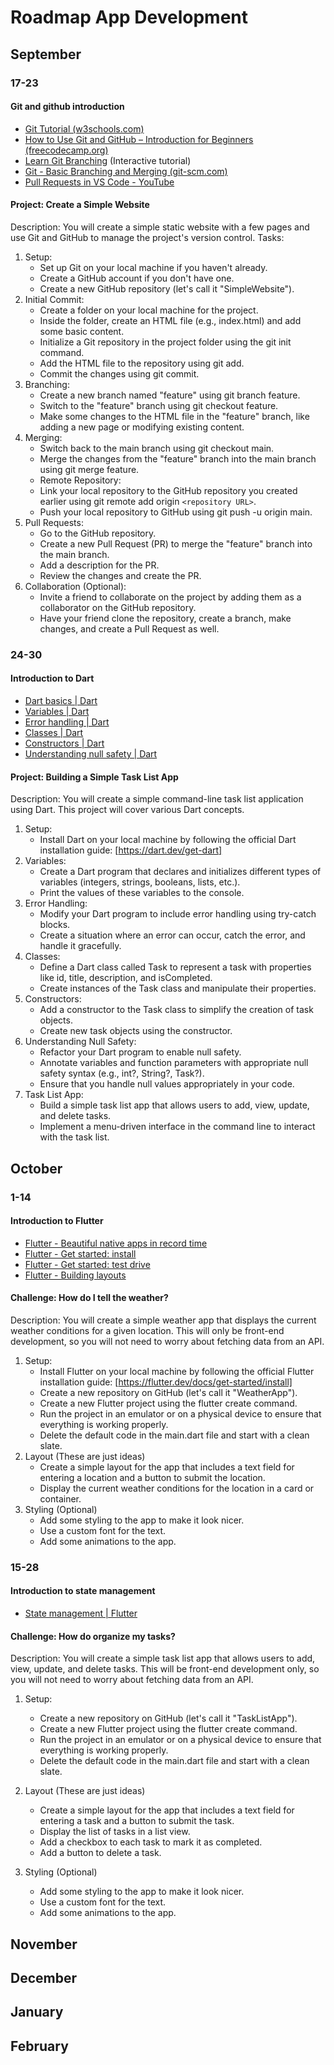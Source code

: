 # Roadmap App Development

## September

### 17-23

#### Git and github introduction

- [Git Tutorial (w3schools.com)](https://www.w3schools.com/git/default.asp)
- [How to Use Git and GitHub – Introduction for Beginners (freecodecamp.org)](https://www.freecodecamp.org/news/introduction-to-git-and-github/)
- [Learn Git Branching](https://learngitbranching.js.org/) (Interactive tutorial)
- [Git - Basic Branching and Merging (git-scm.com)](https://git-scm.com/book/en/v2/Git-Branching-Basic-Branching-and-Merging)
- [Pull Requests in VS Code - YouTube](https://www.youtube.com/watch?v=LdSwWxVzUpo)

#### Project: Create a Simple Website

Description: You will create a simple static website with a few pages and use Git and GitHub to manage the project's version control.
Tasks:

1. Setup:
   - Set up Git on your local machine if you haven't already.
   - Create a GitHub account if you don't have one.
   - Create a new GitHub repository (let's call it "SimpleWebsite").
2. Initial Commit:
   - Create a folder on your local machine for the project.
   - Inside the folder, create an HTML file (e.g., index.html) and add some basic content.
   - Initialize a Git repository in the project folder using the git init command.
   - Add the HTML file to the repository using git add.
   - Commit the changes using git commit.
3. Branching:
   - Create a new branch named "feature" using git branch feature.
   - Switch to the "feature" branch using git checkout feature.
   - Make some changes to the HTML file in the "feature" branch, like adding a new page or modifying existing content.
4. Merging:
   - Switch back to the main branch using git checkout main.
   - Merge the changes from the "feature" branch into the main branch using git merge feature.
   - Remote Repository:
   - Link your local repository to the GitHub repository you created earlier using git remote add origin `<repository URL>`.
   - Push your local repository to GitHub using git push -u origin main.
5. Pull Requests:
   - Go to the GitHub repository.
   - Create a new Pull Request (PR) to merge the "feature" branch into the main branch.
   - Add a description for the PR.
   - Review the changes and create the PR.
6. Collaboration (Optional):
   - Invite a friend to collaborate on the project by adding them as a collaborator on the GitHub repository.
   - Have your friend clone the repository, create a branch, make changes, and create a Pull Request as well.

### 24-30

#### Introduction to Dart

- [Dart basics | Dart](https://dart.dev/language)
- [Variables | Dart](https://dart.dev/language/variables)
- [Error handling | Dart](https://dart.dev/language/error-handling)
- [Classes | Dart](https://dart.dev/language/classes)
- [Constructors | Dart](https://dart.dev/language/constructors)
- [Understanding null safety | Dart](https://dart.dev/null-safety/understanding-null-safety)

#### Project: Building a Simple Task List App

Description: You will create a simple command-line task list application using Dart. This project will cover various Dart concepts.

1. Setup:
   - Install Dart on your local machine by following the official Dart installation guide: [https://dart.dev/get-dart]
2. Variables:
   - Create a Dart program that declares and initializes different types of variables (integers, strings, booleans, lists, etc.).
   - Print the values of these variables to the console.
3. Error Handling:
   - Modify your Dart program to include error handling using try-catch blocks.
   - Create a situation where an error can occur, catch the error, and handle it gracefully.
4. Classes:
   - Define a Dart class called Task to represent a task with properties like id, title, description, and isCompleted.
   - Create instances of the Task class and manipulate their properties.
5. Constructors:
   - Add a constructor to the Task class to simplify the creation of task objects.
   - Create new task objects using the constructor.
6. Understanding Null Safety:
   - Refactor your Dart program to enable null safety.
   - Annotate variables and function parameters with appropriate null safety syntax (e.g., int?, String?, Task?).
   - Ensure that you handle null values appropriately in your code.
7. Task List App:
   - Build a simple task list app that allows users to add, view, update, and delete tasks.
   - Implement a menu-driven interface in the command line to interact with the task list.

## October

### 1-14

#### Introduction to Flutter

- [Flutter - Beautiful native apps in record time](https://flutter.dev/)
- [Flutter - Get started: install](https://flutter.dev/docs/get-started/install)
- [Flutter - Get started: test drive](https://flutter.dev/docs/get-started/test-drive)
- [Flutter - Building layouts](https://flutter.dev/docs/development/ui/layout)

#### Challenge: How do I tell the weather?

Description: You will create a simple weather app that displays the current weather conditions for a given location. This will only be front-end development, so you will not need to worry about fetching data from an API.

1. Setup:
   - Install Flutter on your local machine by following the official Flutter installation guide: [https://flutter.dev/docs/get-started/install]
   - Create a new repository on GitHub (let's call it "WeatherApp").
   - Create a new Flutter project using the flutter create command.
   - Run the project in an emulator or on a physical device to ensure that everything is working properly.
   - Delete the default code in the main.dart file and start with a clean slate.
2. Layout (These are just ideas)
    - Create a simple layout for the app that includes a text field for entering a location and a button to submit the location.
    - Display the current weather conditions for the location in a card or container.
3. Styling (Optional)
    - Add some styling to the app to make it look nicer.
    - Use a custom font for the text.
    - Add some animations to the app.

### 15-28

#### Introduction to state management

- [State management | Flutter](https://flutter.dev/docs/development/data-and-backend/state-mgmt/simple)

#### Challenge: How do organize my tasks?

Description: You will create a simple task list app that allows users to add, view, update, and delete tasks. This will be front-end development only, so you will not need to worry about fetching data from an API.

1. Setup:
   - Create a new repository on GitHub (let's call it "TaskListApp").
   - Create a new Flutter project using the flutter create command.
   - Run the project in an emulator or on a physical device to ensure that everything is working properly.
   - Delete the default code in the main.dart file and start with a clean slate.

2. Layout (These are just ideas)
    - Create a simple layout for the app that includes a text field for entering a task and a button to submit the task.
    - Display the list of tasks in a list view.
    - Add a checkbox to each task to mark it as completed.
    - Add a button to delete a task.
3. Styling (Optional)
    - Add some styling to the app to make it look nicer.
    - Use a custom font for the text.
    - Add some animations to the app.

## November

## December

## January

## February
